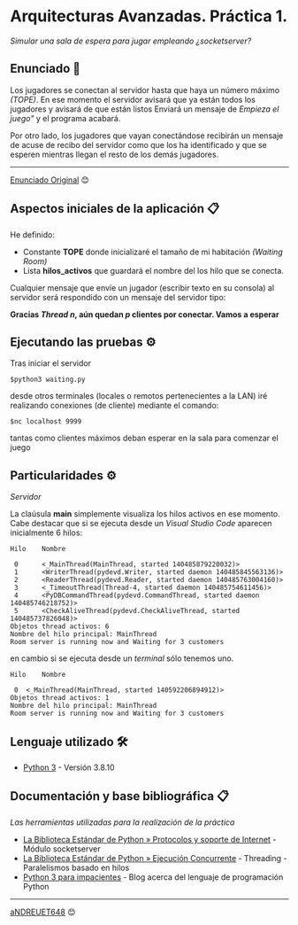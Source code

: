 # Arquitecturas Avanzadas. Práctica 1. 

_Simular una sala de espera para jugar empleando ¿socketserver?_

## Enunciado 🚀

 Los jugadores se conectan al servidor hasta que haya un número máximo _(TOPE)_.
 En ese momento el servidor avisará que ya están todos los jugadores y avisará de que están listos
 Enviará un mensaje de _Empieza el juego"_ y el programa acabará.
 
 Por otro lado, los jugadores que vayan conectándose recibirán un mensaje de acuse de recibo
 del servidor como que los ha identificado y que se esperen mientras llegan el resto de los demás jugadores.
 
 ---
[Enunciado Original](https://github.com/aNDREUET648/aa.aa_practica1/blob/master/DS_Networking_Activity.pdf) 😊
 
 

## Aspectos iniciales de la aplicación  📋

 He definido:
  - Constante **TOPE** donde inicializaré el tamaño de mi habitación _(Waiting Room)_
  - Lista **hilos_activos** que guardará el nombre del los hilo que se conecta.

 Cualquier mensaje que envíe un jugador (escribir texto en su consola) al servidor será respondido con
 un mensaje del servidor tipo: 
 
  **Gracias _Thread n_, aún quedan _p_ clientes por conectar. Vamos a esperar**
  
   
## Ejecutando las pruebas ⚙️
 
Tras iniciar el servidor 
 
```
$python3 waiting.py
```
 
desde otros terminales (locales o remotos pertenecientes a la LAN) iré realizando conexiones (de cliente) 
mediante el comando:

```
$nc localhost 9999
```

tantas como clientes máximos deban esperar en la sala para comenzar el juego

## Particularidades ⚙️

_Servidor_


La claúsula __main__ simplemente visualiza los hilos activos en ese momento. 
Cabe destacar que si se ejecuta desde un _Visual Studio Code_ aparecen inicialmente 6 hilos:

```
Hilo    Nombre

 0      <_MainThread(MainThread, started 140485879220032)>
 1      <WriterThread(pydevd.Writer, started daemon 140485845563136)>
 2      <ReaderThread(pydevd.Reader, started daemon 140485763004160)>
 3      <_TimeoutThread(Thread-4, started daemon 140485754611456)>
 4      <PyDBCommandThread(pydevd.CommandThread, started daemon 140485746218752)>
 5      <CheckAliveThread(pydevd.CheckAliveThread, started 140485737826048)>
Objetos thread activos: 6
Nombre del hilo principal: MainThread
Room server is running now and Waiting for 3 customers
```

en cambio si se ejecuta desde un _terminal_ sólo tenemos uno.

```
Hilo    Nombre

 0	<_MainThread(MainThread, started 140592206894912)>
Objetos thread activos: 1
Nombre del hilo principal: MainThread
Room server is running now and Waiting for 3 customers
```

## Lenguaje utilizado 🛠️

* [Python 3](https://www.python.org/) - Versión 3.8.10

## Documentación y base bibliográfica 📋

_Las herramientas utilizadas para la realización de la práctica_

* [La Biblioteca Estándar de Python » Protocolos y soporte de Internet](https://docs.python.org/es/3.8/library/socketserver.html) - Módulo socketserver
* [La Biblioteca Estándar de Python » Ejecución Concurrente](https://docs.python.org/es/3/library/threading.html) - Threading - Paralelismos basado en hilos
* [Python 3 para impacientes](https://python-para-impacientes.blogspot.com/) - Blog acerca del lenguaje de programación Python



---
[aNDREUET648](https://github.com/aNDREUET648) 😊
